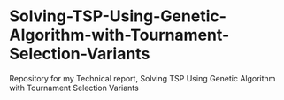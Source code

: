 # Solving-TSP-Using-Genetic-Algorithm-with-Tournament-Selection-Variants
Repository for my Technical report, Solving TSP Using Genetic Algorithm with Tournament Selection Variants
